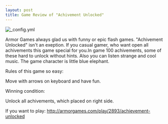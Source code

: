 ```yaml
---
layout: post
title: Game Review of "Achivement Unlocked"
---
```


![_config.yml](http://cdn.themis-media.com/media/global/images/galleries/display/54/54354.jpg)

  Armor Games always glad us with funny or epic flash games. "Achivement Unlocked" isn't an exeption. If you casual gamer, who want open all achivements this game special for you.In game 100 achivements, some of these hard to unlock without hints. Also you can listen strange and cool music. The game character is little blue elephant.

Rules of this game so easy:

Move with arrows on keyboard and have fun. 

Winning condition:

Unlock all achivements, which placed on right side.

If you want to play: http://armorgames.com/play/2893/achievement-unlocked
